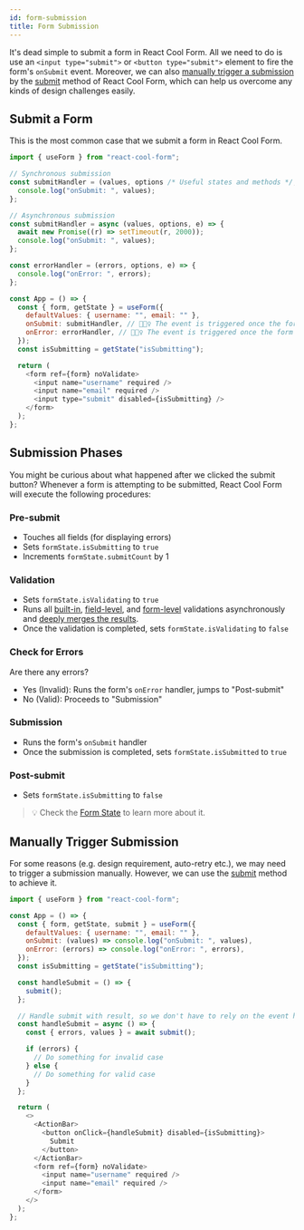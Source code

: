 ```yaml
---
id: form-submission
title: Form Submission
---
```


It's dead simple to submit a form in React Cool Form. All we need to do is use an `<input type="submit">` or `<button type="submit">` element to fire the form's `onSubmit` event. Moreover, we can also [manually trigger a submission](#manually-triggering-submission) by the [submit](../api-reference/use-form#submit) method of React Cool Form, which can help us overcome any kinds of design challenges easily.

## Submit a Form

This is the most common case that we submit a form in React Cool Form.

```js
import { useForm } from "react-cool-form";

// Synchronous submission
const submitHandler = (values, options /* Useful states and methods */, e) => {
  console.log("onSubmit: ", values);
};

// Asynchronous submission
const submitHandler = async (values, options, e) => {
  await new Promise((r) => setTimeout(r, 2000));
  console.log("onSubmit: ", values);
};

const errorHandler = (errors, options, e) => {
  console.log("onError: ", errors);
};

const App = () => {
  const { form, getState } = useForm({
    defaultValues: { username: "", email: "" },
    onSubmit: submitHandler, // 🙆🏻‍♀️ The event is triggered once the form is valid
    onError: errorHandler, // 🙅🏻‍♀️ The event is triggered once the form is invalid (optional)
  });
  const isSubmitting = getState("isSubmitting");

  return (
    <form ref={form} noValidate>
      <input name="username" required />
      <input name="email" required />
      <input type="submit" disabled={isSubmitting} />
    </form>
  );
};
```

## Submission Phases

You might be curious about what happened after we clicked the submit button? Whenever a form is attempting to be submitted, React Cool Form will execute the following procedures:

### Pre-submit

- Touches all fields (for displaying errors)
- Sets `formState.isSubmitting` to `true`
- Increments `formState.submitCount` by 1

### Validation

- Sets `formState.isValidating` to `true`
- Runs all [built-in](./validation-guide#built-in-validation), [field-level](./validation-guide#field-level-validation), and [form-level](./validation-guide#form-level-validation) validations asynchronously and [deeply merges the results](./validation-guide#how-to-run).
- Once the validation is completed, sets `formState.isValidating` to `false`

### Check for Errors

Are there any errors?

- Yes (Invalid): Runs the form's `onError` handler, jumps to "Post-submit"
- No (Valid): Proceeds to "Submission"

### Submission

- Runs the form's `onSubmit` handler
- Once the submission is completed, sets `formState.isSubmitted` to `true`

### Post-submit

- Sets `formState.isSubmitting` to `false`

> 💡 Check the [Form State](./form-state#about-the-form-state) to learn more about it.

## Manually Trigger Submission

For some reasons (e.g. design requirement, auto-retry etc.), we may need to trigger a submission manually. However, we can use the [submit](../api-reference/use-form#submit) method to achieve it.

```js {22}
import { useForm } from "react-cool-form";

const App = () => {
  const { form, getState, submit } = useForm({
    defaultValues: { username: "", email: "" },
    onSubmit: (values) => console.log("onSubmit: ", values),
    onError: (errors) => console.log("onError: ", errors),
  });
  const isSubmitting = getState("isSubmitting");

  const handleSubmit = () => {
    submit();
  };

  // Handle submit with result, so we don't have to rely on the event handlers
  const handleSubmit = async () => {
    const { errors, values } = await submit();

    if (errors) {
      // Do something for invalid case
    } else {
      // Do something for valid case
    }
  };

  return (
    <>
      <ActionBar>
        <button onClick={handleSubmit} disabled={isSubmitting}>
          Submit
        </button>
      </ActionBar>
      <form ref={form} noValidate>
        <input name="username" required />
        <input name="email" required />
      </form>
    </>
  );
};
```
